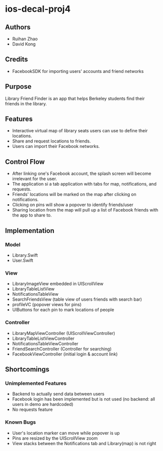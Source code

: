 # ios-decal-proj4

## Authors
  - Ruihan Zhao
  - David Kong

## Credits
  - FacebookSDK for importing users' accounts and friend networks

## Purpose
  Library Friend Finder is an app that helps Berkeley students find their 
  friends in the library.
  
## Features
  - Interactive virtual map of library seats users can use to define their
  locations.
  - Share and request locations to friends.
  - Users can import their Facebook networks.

## Control Flow
  - After linking one's Facebook account, the splash screen will become 
  irrelevant for the user.
  - The application si a tab application with tabs for map, notifications,
  and requests.
  - Friends' locations will be marked on the map after clicking on
  notifications.
  - Clicking on pins will show a popover to identify friends/user
  - Sharing location from the map will pull up a list of Facebook friends with
  the app to share to.

## Implementation
### Model
  - Library.Swift
  - User.Swift

### View
  - LibraryImageView embedded in UIScrollView
  - LibraryTableListView
  - NotificationsTableView
  - SearchFriendsView (table view of users friends with search bar)
  - profileVC (popover views for pins)
  - UIButtons for each pin to mark locations of people

### Controller
  - LibraryMapViewController (UIScrollViewController)
  - LibraryTableListViewController
  - NotificationsTableViewController
  - FriendSearchController (Controller for searching)
  - FacebookViewController (initial login & account link)

## Shortcomings
### Unimplemented Features
  - Backend to actually send data between users
  - Facebook login has been implemented but is not used (no 
  backend: all users in demo are hardcoded)
  - No requests feature

### Known Bugs
  - User's location marker can move while popover is up
  - Pins are resized by the UIScrollView zoom
  - View stacks between the Notifications tab and Library(map) is
  not right
